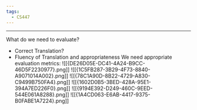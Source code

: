 ```yaml
---
tags:
  - CS447
---
```

---
What do we need to evaluate?
- Correct Translation?
- Fluency of Translation and appropriateness
We need appropriate evaluation metrics:
![[{DE26D05E-DC41-4A24-B9CC-46D5F2230977}.png]]
![[{1C5FB287-3B29-4F73-8840-A9071014A002}.png]]
![[{78C1A90D-8B22-4729-A830-C9499B750FA4}.png]]
![[{1602D0B5-3BED-428A-95E1-394A7ED226F0}.png]]
![[{9194E392-D249-460C-9EED-544E061A8288}.png]]
![[{1A4CD063-E6AB-4417-9375-B0FABE1A7224}.png]]
